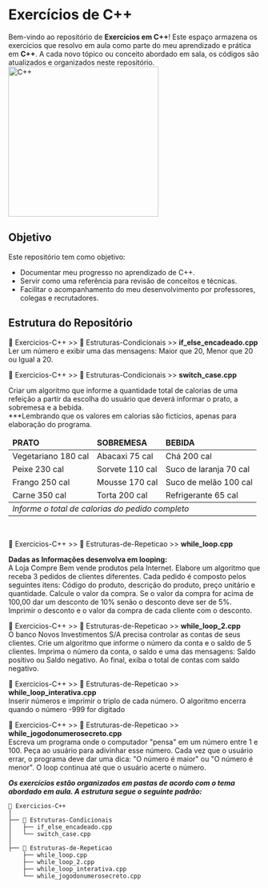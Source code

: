 # Exercícios de C++

Bem-vindo ao repositório de **Exercícios em C++**! Este espaço armazena os exercícios que resolvo em aula como parte do meu aprendizado e prática em **C++**. A cada novo tópico ou conceito abordado em sala, os códigos são atualizados e organizados neste repositório.
<br>
<img width="300px" src="https://media.licdn.com/dms/image/v2/C4E12AQHhrwa-x_9KmA/article-cover_image-shrink_720_1280/article-cover_image-shrink_720_1280/0/1616255787899?e=1734566400&v=beta&t=O4RW-vZkgQHQSFpI6yNC4s0vVB7HqIQx5x_VsrULr7Q" alt="C++">

## Objetivo

Este repositório tem como objetivo:
- Documentar meu progresso no aprendizado de C++.
- Servir como uma referência para revisão de conceitos e técnicas.
- Facilitar o acompanhamento do meu desenvolvimento por professores, colegas e recrutadores.

## Estrutura do Repositório

📂 Exercicios-C++ >> 📁 Estruturas-Condicionais >> **if_else_encadeado.cpp** <br>
Ler um número e exibir uma das mensagens: Maior que 20, Menor que 20 ou Igual a 20.<br>

📂 Exercicios-C++ >> 📁 Estruturas-Condicionais >> **switch_case.cpp** <br>

Criar um algoritmo que informe a quantidade total de calorias de uma refeição a partir da escolha do usuário que deverá informar o prato, a sobremesa e a bebida.<br>
***Lembrando que os valores em calorias são fictícios, apenas para elaboração do programa.
<table>
    <thead>
      <tr>
        <td><strong>PRATO</strong></td><td><strong>SOBREMESA</strong></td><td><strong>BEBIDA</strong></td>
      </tr>
    </thead>
    <tbody>
      <tr>
        <td>Vegetariano 180 cal</td><td>Abacaxi 75 cal</td><td>Chá 200 cal</td>
      </tr>
     <tr>
        <td>Peixe 230 cal</td><td>Sorvete 110 cal</td><td>Suco de laranja 70 cal</td>
      </tr>
       <tr>
        <td>Frango 250 cal</td><td>Mousse 170 cal</td><td>Suco de melão 100 cal</td>
      </tr>
      <tr>
        <td>Carne 350 cal	</td><td>Torta 200 cal</td><td>Refrigerante 65 cal</td>
      </tr>
    </tbody>
   <tfooter>
    <tr>
      <td colspan=3> <em>Informe o total de calorias do pedido completo</em></td>
    </tr>
  </tfooter>
</table>
<br>

📂 Exercicios-C++ >> 📁 Estruturas-de-Repeticao >> **while_loop.cpp**<br>

<strong>Dadas as Informações desenvolva em looping:</strong><br>
A Loja Compre Bem vende produtos pela Internet.
Elabore um algoritmo que receba 3 pedidos de clientes diferentes. 
Cada pedido é composto pelos seguintes itens:
Código do produto, descrição do produto, preço unitário e quantidade.
Calcule o valor da compra. Se o valor da compra for acima de 100,00 dar um desconto de 10% senão o desconto deve ser de 5%.
Imprimir o desconto e o valor da compra de cada cliente com o desconto.<br>

📂 Exercicios-C++ >> 📁 Estruturas-de-Repeticao >> **while_loop_2.cpp**<br>
O banco Novos Investimentos S/A precisa controlar as contas de seus clientes.
Crie um algoritmo que informe o número da conta e o saldo de 5 clientes.
Imprima o número da conta, o saldo e uma das mensagens:
Saldo positivo ou Saldo negativo.
Ao final, exiba o total de contas com saldo negativo. <br>

📂 Exercicios-C++ >> 📁 Estruturas-de-Repeticao >> **while_loop_interativa.cpp** <br>
Inserir números e imprimir o triplo de cada número. O algoritmo encerra quando o número -999 for digitado

📂 Exercicios-C++ >> 📁 Estruturas-de-Repeticao >> **while_jogodonumerosecreto.cpp** <br>
Escreva um programa onde o computador "pensa" em um número entre 1 e 100. Peça ao usuário para adivinhar esse número. Cada vez que o usuário errar, o programa deve dar uma dica: "O número é maior" ou "O número é menor". O loop continua até que o usuário acerte o número.

**_Os exercícios estão organizados em pastas de acordo com o tema abordado em aula. A estrutura segue o seguinte padrão:_**

```plaintext
📂 Exercicios-C++
│
├── 📁 Estruturas-Condicionais
│   ├── if_else_encadeado.cpp
│   └── switch_case.cpp
│
├── 📁 Estruturas-de-Repeticao
    ├── while_loop.cpp
    ├── while_loop_2.cpp
    ├── while_loop_interativa.cpp
    └── while_jogodonumerosecreto.cpp
   



